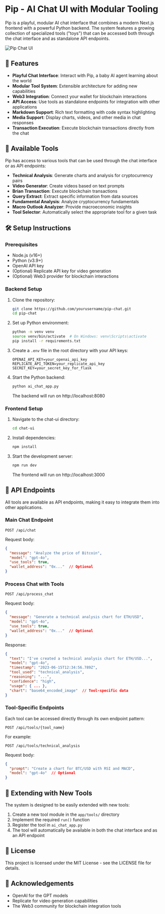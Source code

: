 # Pip - AI Chat UI with Modular Tooling

Pip is a playful, modular AI chat interface that combines a modern Next.js frontend with a powerful Python backend. The system features a growing collection of specialized tools ("toys") that can be accessed both through the chat interface and as standalone API endpoints.

![Pip Chat UI](https://via.placeholder.com/800x450.png?text=Pip+AI+Chat+Interface)

## 🚀 Features

- **Playful Chat Interface**: Interact with Pip, a baby AI agent learning about the world
- **Modular Tool System**: Extensible architecture for adding new capabilities
- **Web3 Integration**: Connect your wallet for blockchain interactions
- **API Access**: Use tools as standalone endpoints for integration with other applications
- **Markdown Support**: Rich text formatting with code syntax highlighting
- **Media Support**: Display charts, videos, and other media in chat responses
- **Transaction Execution**: Execute blockchain transactions directly from the chat

## 🧩 Available Tools

Pip has access to various tools that can be used through the chat interface or as API endpoints:

- **Technical Analysis**: Generate charts and analysis for cryptocurrency pairs
- **Video Generator**: Create videos based on text prompts
- **Brian Transaction**: Execute blockchain transactions
- **Query Extract**: Extract specific information from data sources
- **Fundamental Analysis**: Analyze cryptocurrency fundamentals
- **Macro Outlook Analyzer**: Provide macroeconomic insights
- **Tool Selector**: Automatically select the appropriate tool for a given task

## 🛠️ Setup Instructions

### Prerequisites

- Node.js (v16+)
- Python (v3.9+)
- OpenAI API key
- (Optional) Replicate API key for video generation
- (Optional) Web3 provider for blockchain interactions

### Backend Setup

1. Clone the repository:
   ```bash
   git clone https://github.com/yourusername/pip-chat.git
   cd pip-chat
   ```

2. Set up Python environment:
   ```bash
   python -m venv venv
   source venv/bin/activate  # On Windows: venv\Scripts\activate
   pip install -r requirements.txt
   ```

3. Create a `.env` file in the root directory with your API keys:
   ```
   OPENAI_API_KEY=your_openai_api_key
   REPLICATE_API_TOKEN=your_replicate_api_key
   SECRET_KEY=your_secret_key_for_flask
   ```

4. Start the Python backend:
   ```bash
   python ai_chat_app.py
   ```
   The backend will run on http://localhost:8080

### Frontend Setup

1. Navigate to the chat-ui directory:
   ```bash
   cd chat-ui
   ```

2. Install dependencies:
   ```bash
   npm install
   ```

3. Start the development server:
   ```bash
   npm run dev
   ```
   The frontend will run on http://localhost:3000

## 🔌 API Endpoints

All tools are available as API endpoints, making it easy to integrate them into other applications.

### Main Chat Endpoint

```
POST /api/chat
```

Request body:
```json
{
  "message": "Analyze the price of Bitcoin",
  "model": "gpt-4o",
  "use_tools": true,
  "wallet_address": "0x..."  // Optional
}
```

### Process Chat with Tools

```
POST /api/process_chat
```

Request body:
```json
{
  "message": "Generate a technical analysis chart for ETH/USD",
  "model": "gpt-4o",
  "use_tools": true,
  "wallet_address": "0x..."  // Optional
}
```

Response:
```json
{
  "text": "I've created a technical analysis chart for ETH/USD...",
  "model": "gpt-4o",
  "timestamp": "2023-06-15T12:34:56.789Z",
  "tool_used": "technical_analysis",
  "reasoning": "...",
  "confidence": "high",
  "usage": { ... },
  "chart": "base64_encoded_image"  // Tool-specific data
}
```

### Tool-Specific Endpoints

Each tool can be accessed directly through its own endpoint pattern:

```
POST /api/tools/{tool_name}
```

For example:
```
POST /api/tools/technical_analysis
```

Request body:
```json
{
  "prompt": "Create a chart for BTC/USD with RSI and MACD",
  "model": "gpt-4o"  // Optional
}
```

## 🧠 Extending with New Tools

The system is designed to be easily extended with new tools:

1. Create a new tool module in the `app/tools/` directory
2. Implement the required `run()` function
3. Register the tool in `ai_chat_app.py`
4. The tool will automatically be available in both the chat interface and as an API endpoint

## 📄 License

This project is licensed under the MIT License - see the LICENSE file for details.

## 🙏 Acknowledgements

- OpenAI for the GPT models
- Replicate for video generation capabilities
- The Web3 community for blockchain integration tools 